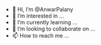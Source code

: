 - 👋 Hi, I’m @AnwarPalany
- 👀 I’m interested in ...
- 🌱 I’m currently learning ...
- 💞️ I’m looking to collaborate on ...
- 📫 How to reach me ...

<!---
AnwarPalany/AnwarPalany is a ✨ special ✨ repository because its `README.md` (this file) appears on your GitHub profile.
You can click the Preview link to take a look at your changes.
--->
